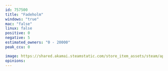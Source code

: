 ```yaml
---
id: 757500
title: "Fadeholm"
windows: "true"
mac: "false"
linux: false
positive: 0
negative: 5
estimated_owners: "0 - 20000"
peak_ccu: 0

image: https://shared.akamai.steamstatic.com/store_item_assets/steam/apps/757500/header.jpg?t=1528032571
opinions:
---
```

